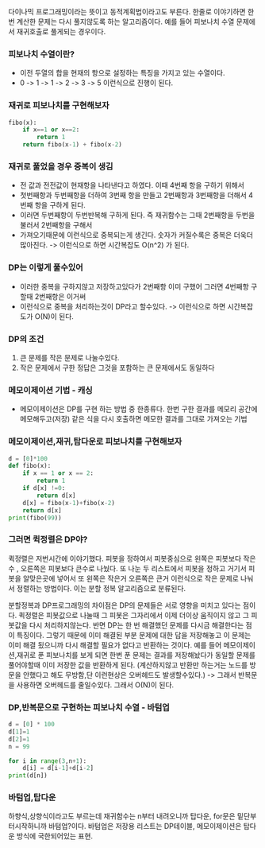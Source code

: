 
다이나믹 프로그래밍이라는 뜻이고 동적계획법이라고도 부른다.
한줄로 이야기하면 한번 계산한 문제는 다시 풀지않도록 하는 알고리즘이다.
예를 들어 피보나치 수열 문제에서 재귀호출로 풀게되는 경우이다.
### 피보나치 수열이란?
- 이전 두열의 합을 현재의 항으로 설정하는 특징을 가지고 있는 수열이다.
- 0 -> 1 -> 1 -> 2 -> 3 -> 5 이런식으로 진행이 된다.
### 재귀로 피보나치를 구현해보자
```python
fibo(x):
	if x==1 or x==2:
		return 1
	return fibo(x-1) + fibo(x-2)
```
### 재귀로 풀었을 경우 중복이 생김
- 전 값과 전전값이 현재항을 나타낸다고 하였다. 이때 4번째 항을 구하기 위해서
- 첫번째항과 두번째항을 더하여 3번째 항을 만들고 2번째항과 3번째항을 더해서 4번째 항을 구하게 된다.
- 이러면 두번째항이 두번반복해 구하게 된다. 즉 재귀함수는 그때 2번째항을 두번을 불러서 2번째항을  구해서
- 가져오기때문에 이런식으로 중복되는게 생긴다. 숫자가 커질수록은 중복은 더욱더 많아진다.
	-> 이런식으로 하면 시간복잡도 O(n^2) 가 된다.
### DP는 이렇게 풀수있어
- 이러한 중복을 구하지않고 저장하고있다가 2번째항 이미 구했어 그러면 4번째항  구할때 2번째항은 이거써
- 이런식으로 중복을 처리하는것이 DP라고 할수있다.
	-> 이런식으로 하면 시간복잡도가 O(N)이 된다.
### DP의 조건
1. 큰 문제를 작은 문제로 나눌수있다.
2. 작은 문제에서 구한 정답은 그것을 포함하는 큰 문제에서도 동일하다 
### 메모이제이션 기법 - 캐싱
- 메모이제이션은 DP를 구현 하는 방법 중 한종류다. 한번 구한 결과를 메모리 공간에 메모해두고(저장) 같은 식을 다시 호출하면 메모한 결과를 그대로 가져오는 기법
### 메모이제이션,재귀,탑다운로 피보나치를 구현해보자
```python
d = [0]*100
def fibo(x):
	if x == 1 or x == 2:
		return 1
	if d[x] !=0:
		return d[x]
	d[x] = fibo(x-1)+fibo(x-2)
	return d[x]
print(fibo(99))	
```
### 그러면 퀵정렬은 DP야?
퀵정렬은 저번시간에 이야기했다. 피봇을 정하여서 피봇중심으로 왼쪽은 피봇보다 작은수 , 오른쪽은 피봇보다 큰수로 나눴다. 또 나눈 두 리스트에서 피봇을 정하고 거기서 피봇을 알맞은곳에 넣어서 또 왼쪽은 작은거 오른쪽은 큰거 이런식으로 작은 문제로 나눠서 정렬하는 방법이다.
이는 분할 정복 알고리즘으로 분류된다.

분할정복과 DP프로그래밍의 차이점은 DP의 문제들은 서로 영향을 미치고 있다는 점이다.
퀵정렬은 피봇값으로 나눌때 그 피봇은 그자리에서 이제 더이상 움직이지 않고 그 피봇값을 다시 처리하지않는다.
반면 DP는 한 번 해결했던 문제를 다시금 해결한다는 점이 특징이다. 그렇기 때문에 이미 해결된 부분 문제에 대한 답을 저장해놓고 이 문제는 이미 해결 됬으니까 다시 해결할 필요가 없다고 반환하는 것이다.
예를 들어 메모이제이션,재귀로 푼 피보나치를 보게 되면 한번 푼 문제는 결과를 저장해놨다가 동일할 문제를 풀어야할때 이미 저장한 값을 반환하게 된다. (계산하지않고 반환만 하는거는 노드를 방문을 안했다고 해도 무방함,단  이런현상은 오버헤드도 발생할수있다.) -> 그래서 반복문을 사용하면 오버헤드를 줄일수있다.
그래서 O(N)이 된다.


### DP,반복문으로 구현하는 피보나치 수열 - 바텀업
```python
d = [0] * 100
d[1]=1
d[2]=1
n = 99

for i in range(3,n+1):
	d[i] = d[i-1]+d[i-2]
print(d[n])
```
### 바텀업,탑다운
하향식,상향식이라고도 부르는데 재귀함수는 n부터 내려오니까 탑다운, for문은 밑단부터시작하니까 바텀업?이다.
바텀업은 저장용 리스트는 DP테이블, 메모이제이션은 탑다운 방식에 국한되어있는 표현.